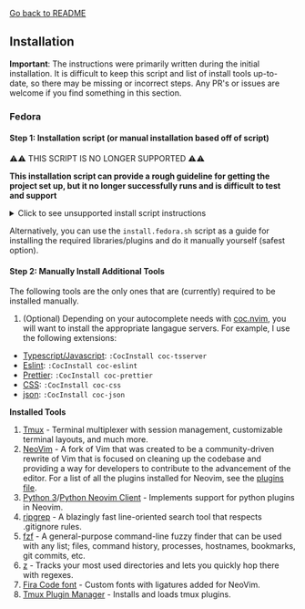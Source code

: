 [Go back to README](README.md)

## Installation

**Important**: The instructions were primarily written during the initial installation. It is difficult to keep this script and list of install tools up-to-date, so there may be missing or incorrect steps. Any PR's or issues are welcome if you find something in this section.

### Fedora

#### Step 1: Installation script (or manual installation based off of script)

:warning::warning: THIS SCRIPT IS NO LONGER SUPPORTED :warning::warning:

**This installation script can provide a rough guideline for getting the project set up, but it no longer successfully runs and is difficult to test and support**

<details>
  <summary>Click to see unsupported install script instructions</summary>


  Clone Jarvis into your directory of choice and run the install script. This script will install [Homebrew](https://brew.sh/) (if it needs to) and then install all of Jarvis' dependencies.

  **Warning: This will move existing `zsh`, `tmux`, or `nvim` configurations to a backup folder inside of the installation repo.**

  ```bash
  git clone https://github.com/ribeirof7x/ribeirof7x ~/nvim-config
  cd ~/nvim-config
  ./install.fedora.sh
  ```
</details>

Alternatively, you can use the `install.fedora.sh` script as a guide for installing the required libraries/plugins and do it manually yourself (safest option).

#### Step 2: Manually Install Additional Tools

The following tools are the only ones that are (currently) required to be installed manually.

1. (Optional) Depending on your autocomplete needs with [coc.nvim](https://github.com/neoclide/coc.nvim), you will want to install the appropriate langague servers. For example, I use the following extensions:
  - [Typescript/Javascript](https://github.com/neoclide/coc-tsserver): `:CocInstall coc-tsserver`
  - [Eslint](https://github.com/neoclide/coc-eslint): `:CocInstall coc-eslint`
  - [Prettier](https://github.com/neoclide/coc-prettier): `:CocInstall coc-prettier`
  - [CSS](https://github.com/neoclide/coc-css): `:CocInstall coc-css`
  - [json](https://github.com/neoclide/coc-json): `:CocInstall coc-json`

**Installed Tools**

1. [Tmux](https://github.com/tmux/tmux/wiki) - Terminal multiplexer with session management, customizable terminal layouts, and much more.
2. [NeoVim](https://github.com/neovim/neovim) - A fork of Vim that was created to be a community-driven rewrite of Vim that is focused on cleaning up the codebase and providing a way for developers to contribute to the advancement of the editor. For a list of all the plugins installed for Neovim, see the [plugins file](config/nvim/plugins.vim).
3. [Python 3](https://www.python.org/downloads/)/[Python Neovim Client](https://github.com/neovim/python-client) - Implements support for python plugins in Neovim.
4. [ripgrep](https://github.com/BurntSushi/ripgrep) - A blazingly fast line-oriented search tool that respects .gitignore rules.
5. [fzf](https://github.com/junegunn/fzf#installation) - A general-purpose command-line fuzzy finder that can be used with any list; files, command history, processes, hostnames, bookmarks, git commits, etc.
6. [z](https://github.com/rupa/z) - Tracks your most used directories and lets you quickly hop there with regexes.
7. [Fira Code font](https://github.com/tonsky/FiraCode/wiki/Linux-instructions#fedora) - Custom fonts with ligatures added for NeoVim.
8. [Tmux Plugin Manager](https://github.com/tmux-plugins/tpm) - Installs and loads tmux plugins.

